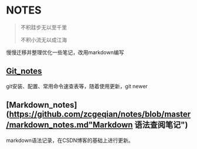 # NOTES
> 不积跬步无以至千里
>
> 不积小流无以成江海



慢慢迁移并整理优化一些笔记，改用markdown编写





## [Git_notes](https://github.com/zcgeqian/notes/blob/master/git_note.md"git使用笔记")

git安装、配置、常用命令速查表等，随着使用更新，git newer

## [Markdown_notes](https://github.com/zcgeqian/notes/blob/master/markdown_notes.md"Markdown 语法查阅笔记")
markdown语法记录，在CSDN博客的基础上进行更新。

